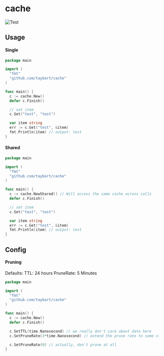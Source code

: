 # cache

![Test](https://github.com/taybart/cache/workflows/Test/badge.svg)

## Usage

#### Single

```go
package main

import (
  "fmt"
  "github.com/taybart/cache"
)

func main() {
  c := cache.New()
  defer c.Finish()

  // set item
  c.Set("test", "test")

  var item string
  err := c.Get("test", &item)
  fmt.Println(item) // output: test
}
```

#### Shared

```go
package main

import (
  "fmt"
  "github.com/taybart/cache"
)

func main() {
  c := cache.NewShared() // Will access the same cache across calls
  defer c.Finish()

  // set item
  c.Set("test", "test")

  var item string
  err := c.Get("test", &item)
  fmt.Println(item) // output: test
}
```

## Config

#### Pruning 

Defaults:
TTL: 24 hours
PruneRate: 5 Minutes

```go
package main

import (
  "fmt"
  "github.com/taybart/cache"
)

func main() {
  c := cache.New()
  defer c.Finish()

  c.SetTTL(time.Nanosecond) // we really don't care about data here
  c.SetPruneRate(3*time.Nanosecond) // extend the prune rate to some stuff might live

  c.SetPruneRate(0) // actually, don't prune at all
}
```
